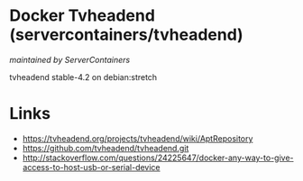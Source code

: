 # Docker Tvheadend (servercontainers/tvheadend)
_maintained by ServerContainers_

tvheadend stable-4.2 on debian:stretch

# Links

* https://tvheadend.org/projects/tvheadend/wiki/AptRepository
* https://github.com/tvheadend/tvheadend.git
* http://stackoverflow.com/questions/24225647/docker-any-way-to-give-access-to-host-usb-or-serial-device
